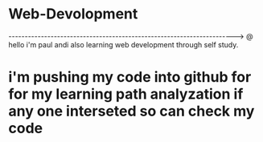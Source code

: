# Web-Devolopment
---------------------------------------------------------------------->
@ hello i'm paul andi also learning web development through self study.
# i'm pushing my code into github for for my learning path analyzation if any one interseted so can check my code 
